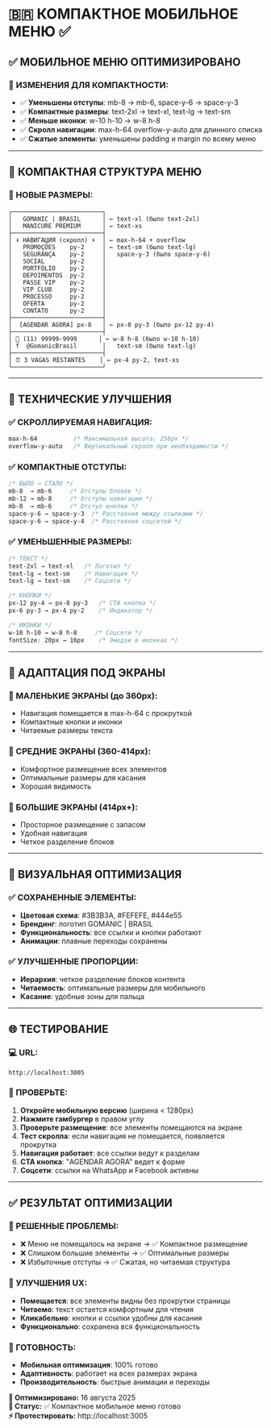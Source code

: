 # 🇧🇷 КОМПАКТНОЕ МОБИЛЬНОЕ МЕНЮ ✅

## ✅ МОБИЛЬНОЕ МЕНЮ ОПТИМИЗИРОВАНО

### 🎯 **ИЗМЕНЕНИЯ ДЛЯ КОМПАКТНОСТИ:**
- ✅ **Уменьшены отступы**: mb-8 → mb-6, space-y-6 → space-y-3
- ✅ **Компактные размеры**: text-2xl → text-xl, text-lg → text-sm
- ✅ **Меньше иконки**: w-10 h-10 → w-8 h-8
- ✅ **Скролл навигации**: max-h-64 overflow-y-auto для длинного списка
- ✅ **Сжатые элементы**: уменьшены padding и margin по всему меню

---

## 📱 КОМПАКТНАЯ СТРУКТУРА МЕНЮ

### **📐 НОВЫЕ РАЗМЕРЫ:**
```
┌─────────────────────────┐
│   GOMANIC | BRASIL      │ ← text-xl (было text-2xl)
│   MANICURE PREMIUM      │ ← text-xs 
├─────────────────────────┤
│ ⬇ НАВИГАЦИЯ (скролл) ⬇  │ ← max-h-64 + overflow
│   PROMOÇÕES    py-2     │ ← text-sm (было text-lg)
│   SEGURANÇA    py-2     │   space-y-3 (было space-y-6)
│   SOCIAL       py-2     │
│   PORTFÓLIO    py-2     │
│   DEPOIMENTOS  py-2     │
│   PASSE VIP    py-2     │
│   VIP CLUB     py-2     │
│   PROCESSO     py-2     │
│   OFERTA       py-2     │
│   CONTATO      py-2     │
├─────────────────────────┤
│  [AGENDAR AGORA] px-8   │ ← px-8 py-3 (было px-12 py-4)
├─────────────────────────┤
│ 💬 (11) 99999-9999      │ ← w-8 h-8 (было w-10 h-10)
│ f  @GomanicBrasil       │   text-sm (было text-lg)
├─────────────────────────┤
│ ⏰ 3 VAGAS RESTANTES    │ ← px-4 py-2, text-xs
└─────────────────────────┘
```

---

## 🔧 ТЕХНИЧЕСКИЕ УЛУЧШЕНИЯ

### **✅ СКРОЛЛИРУЕМАЯ НАВИГАЦИЯ:**
```css
max-h-64          /* Максимальная высота: 256px */
overflow-y-auto   /* Вертикальный скролл при необходимости */
```

### **✅ КОМПАКТНЫЕ ОТСТУПЫ:**
```css
/* БЫЛО → СТАЛО */
mb-8  → mb-6     /* Отступы блоков */
mb-12 → mb-8     /* Отступы навигации */
mb-8  → mb-6     /* Отступ кнопки */
space-y-6 → space-y-3  /* Расстояния между ссылками */
space-y-6 → space-y-4  /* Расстояния соцсетей */
```

### **✅ УМЕНЬШЕННЫЕ РАЗМЕРЫ:**
```css
/* ТЕКСТ */
text-2xl → text-xl   /* Логотип */
text-lg → text-sm    /* Навигация */
text-lg → text-sm    /* Соцсети */

/* КНОПКИ */
px-12 py-4 → px-8 py-3   /* CTA кнопка */
px-6 py-3 → px-4 py-2    /* Индикатор */

/* ИКОНКИ */
w-10 h-10 → w-8 h-8     /* Соцсети */
fontSize: 20px → 16px    /* Эмодзи в иконках */
```

---

## 📐 АДАПТАЦИЯ ПОД ЭКРАНЫ

### **📱 МАЛЕНЬКИЕ ЭКРАНЫ (до 360px):**
- Навигация помещается в max-h-64 с прокруткой
- Компактные кнопки и иконки
- Читаемые размеры текста

### **📱 СРЕДНИЕ ЭКРАНЫ (360-414px):**
- Комфортное размещение всех элементов
- Оптимальные размеры для касания
- Хорошая видимость

### **📱 БОЛЬШИЕ ЭКРАНЫ (414px+):**
- Просторное размещение с запасом
- Удобная навигация
- Четкое разделение блоков

---

## 🎨 ВИЗУАЛЬНАЯ ОПТИМИЗАЦИЯ

### **✅ СОХРАНЕННЫЕ ЭЛЕМЕНТЫ:**
- **Цветовая схема**: #3B3B3A, #FEFEFE, #444e55
- **Брендинг**: логотип GOMANIC | BRASIL
- **Функциональность**: все ссылки и кнопки работают
- **Анимации**: плавные переходы сохранены

### **✅ УЛУЧШЕННЫЕ ПРОПОРЦИИ:**
- **Иерархия**: четкое разделение блоков контента
- **Читаемость**: оптимальные размеры для мобильного
- **Касание**: удобные зоны для пальца

---

## 🌐 ТЕСТИРОВАНИЕ

### **💻 URL:**
```
http://localhost:3005
```

### **📱 ПРОВЕРЬТЕ:**
1. **Откройте мобильную версию** (ширина < 1280px)
2. **Нажмите гамбургер** в правом углу
3. **Проверьте размещение**: все элементы помещаются на экране
4. **Тест скролла**: если навигация не помещается, появляется прокрутка
5. **Навигация работает**: все ссылки ведут к разделам
6. **CTA кнопка**: "AGENDAR AGORA" ведет к форме
7. **Соцсети**: ссылки на WhatsApp и Facebook активны

---

## ✅ РЕЗУЛЬТАТ ОПТИМИЗАЦИИ

### **🎯 РЕШЕННЫЕ ПРОБЛЕМЫ:**
- ❌ Меню не помещалось на экране → ✅ Компактное размещение
- ❌ Слишком большие элементы → ✅ Оптимальные размеры
- ❌ Избыточные отступы → ✅ Сжатая, но читаемая структура

### **📱 УЛУЧШЕНИЯ UX:**
- **Помещается**: все элементы видны без прокрутки страницы
- **Читаемо**: текст остается комфортным для чтения
- **Кликабельно**: кнопки и ссылки удобны для касания
- **Функционально**: сохранена вся функциональность

### **🚀 ГОТОВНОСТЬ:**
- **Мобильная оптимизация**: 100% готово
- **Адаптивность**: работает на всех размерах экрана
- **Производительность**: быстрые анимации и переходы

**📅 Оптимизировано:** 16 августа 2025  
**🔄 Статус:** ✅ Компактное мобильное меню готово  
**⚡ Протестировать:** http://localhost:3005